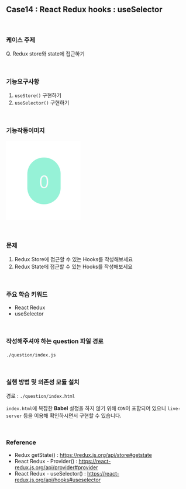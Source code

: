 ## Case14 : React Redux hooks : useSelector

<br>

### 케이스 주제

Q. Redux store와 state에 접근하기

<br>

### 기능요구사항

1. `useStore()` 구현하기
2. `useSelector()` 구현하기

<br>

### 기능작동이미지

![example](./example.png)

<br>

### 문제

1. Redux Store에 접근할 수 있는 Hooks를 작성해보세요
2. Redux State에 접근할 수 있는 Hooks를 작성해보세요

<br>

### 주요 학습 키워드

- React Redux
- useSelector

<br>

### 작성해주셔야 하는 question 파일 경로

`./question/index.js`

<br>

### 실행 방법 및 의존성 모듈 설치

경로 : `./question/index.html`

`index.html`에 복잡한 **Babel** 설정을 하지 않기 위해 `CDN`이 포함되어 있으니
`live-server` 등을 이용해 확인하시면서 구현할 수 있습니다.

<br>

### Reference

- Redux getState() : https://redux.js.org/api/store#getstate
- React Redux - Provider() : https://react-redux.js.org/api/provider#provider
- React Redux - useSelector() : https://react-redux.js.org/api/hooks#useselector
